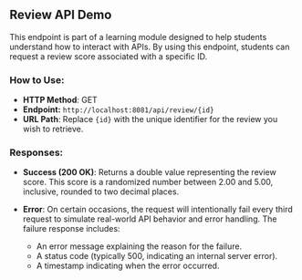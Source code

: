 ## Review API Demo

This endpoint is part of a learning module designed to help students understand how to interact with APIs. By using this endpoint, students can request a review score associated with a specific ID.

### How to Use:
- **HTTP Method**: GET
- **Endpoint:** `http://localhost:8081/api/review/{id}`
- **URL Path**: Replace `{id}` with the unique identifier for the review you wish to retrieve.

### Responses:

- **Success (200 OK)**: Returns a double value representing the review score. This score is a randomized number between 2.00 and 5.00, inclusive, rounded to two decimal places.
  
- **Error**: On certain occasions, the request will intentionally fail every third request to simulate real-world API behavior and error handling. The failure response includes:
  - An error message explaining the reason for the failure.
  - A status code (typically 500, indicating an internal server error).
  - A timestamp indicating when the error occurred.
